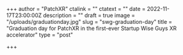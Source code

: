 +++
author = "PatchXR"
ctalink = ""
ctatext = ""
date = 2022-11-17T23:00:00Z
description = ""
draft = true
image = "/uploads/graduationday.jpg"
slug = "swg-graduation-day"
title = "Graduation day for PatchXR in the first-ever Startup Wise Guys XR accelerator"
type = "post"

+++
